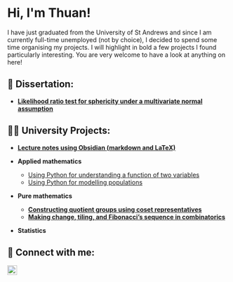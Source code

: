 <h1>Hi, I'm Thuan! </h1>

I have just graduated from the University of St Andrews and since I am currently full-time unemployed (not by choice), I decided to spend some time organising my projects. I will highlight in bold a few projects I found particularly interesting. You are very welcome to have a look at anything on here!


<h2>📖 Dissertation:</h2>

- **[Likelihood ratio test for sphericity under a multivariate normal assumption](https://github.com/thuanromoli/likelihood-ratio-test-for-sphericity)**


<h2>👨‍💻 University Projects:</h2>

- **[Lecture notes using Obsidian (markdown and LaTeX)](https://github.com/thuanromoli/undergraduate-lecture-notes)**


- <b>Applied mathematics</b>
  - [Using Python for understanding a function of two variables](https://github.com/thuanromoli/using-python-for-understanding-a-function-of-two-variables)
  - [Using Python for modelling populations](https://github.com/thuanromoli/using-python-for-modelling-populations)


- <b>Pure mathematics</b>
  - **[Constructing quotient groups using coset representatives](https://github.com/thuanromoli/constructing-quotient-groups-using-coset-representatives)**
  - **[Making change, tiling, and Fibonacci’s sequence in combinatorics](https://github.com/thuanromoli/making-change-and-tiling-and-fibonacci-sequence-in-combinatorics)**


- <b>Statistics</b>


<h2> 🤳 Connect with me:</h2>

[<img align="left" alt="Van Thuan Romoli | LinkedIn" width="22px" src="https://cdn.jsdelivr.net/npm/simple-icons@v3/icons/linkedin.svg" />][linkedin]

[linkedin]: https://www.linkedin.com/in/thuanromoli/
